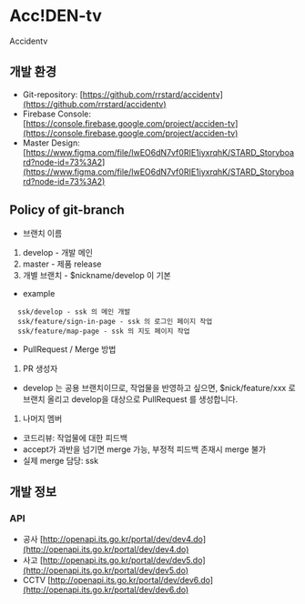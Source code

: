 # Acc!DEN-tv

Accidentv

## 개발 환경
- Git-repository: [https://github.com/rrstard/accidentv](https://github.com/rrstard/accidentv)
- Firebase Console: [https://console.firebase.google.com/project/acciden-tv](https://console.firebase.google.com/project/acciden-tv)
- Master Design: [https://www.figma.com/file/IwEO6dN7vf0RIE1iyxrqhK/STARD_Storyboard?node-id=73%3A2](https://www.figma.com/file/IwEO6dN7vf0RIE1iyxrqhK/STARD_Storyboard?node-id=73%3A2)

## Policy of git-branch 
- 브랜치 이름
1. develop - 개발 메인
1. master - 제품 release
1. 개별 브랜치 - $nickname/develop 이 기본
  - example
```
  ssk/develop - ssk 의 메인 개발
  ssk/feature/sign-in-page - ssk 의 로그인 페이지 작업
  ssk/feature/map-page - ssk 의 지도 페이지 작업
```

- PullRequest / Merge 방법
1. PR 생성자
  - develop 는 공용 브랜치이므로, 작업물을 반영하고 싶으면, $nick/feature/xxx 로 브랜치 올리고 develop을 대상으로 PullRequest 를 생성합니다.
1. 나머지 멤버
  - 코드리뷰: 작업물에 대한 피드백
  - accept가 과반을 넘기면 merge 가능, 부정적 피드백 존재시 merge 불가
  - 실제 merge 담당: ssk

## 개발 정보
### API
- 공사 [http://openapi.its.go.kr/portal/dev/dev4.do](http://openapi.its.go.kr/portal/dev/dev4.do)
- 사고 [http://openapi.its.go.kr/portal/dev/dev5.do](http://openapi.its.go.kr/portal/dev/dev5.do)
- CCTV [http://openapi.its.go.kr/portal/dev/dev6.do](http://openapi.its.go.kr/portal/dev/dev6.do)
